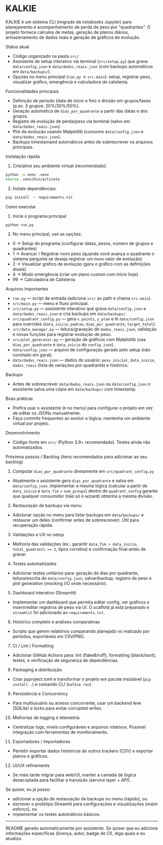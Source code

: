 # KALKIE

KALKIE é um sistema CLI (migrado de notebooks Jupyter) para planejamento e acompanhamento de perda de peso por "quadrantes". O projeto fornece cálculos de metas, geração de planos diários, armazenamento de dados reais e geração de gráficos de evolução.

Status atual
- Código organizado na pasta `src/`
- Assistente de setup interativo via terminal (`src/setup.py`) que grava `data/config.json` e `data/dados_reais.json` (com backups automáticos em `data/backups/`).
- Opções no menu principal (`run.py` → `src.main`): setup, registrar peso, visualizar gráfico, emergência e calculadora de calistenia.

Funcionalidades principais
- Definição de período (data de início e fim) e divisão em grupos/fases (p.ex. 3 grupos: 20%/30%/50%).
- Geração automática de `dias_por_quadrante` a partir das datas e dos grupos.
- Registro de evolução de perda/peso via terminal (salvo em `data/dados_reais.json`).
- Plot da evolução usando Matplotlib (consome `data/config.json` e `data/dados_reais.json`).
- Backups timestamped automáticos antes de sobrescrever os arquivos principais.

Instalação rápida
1. Crie/ative seu ambiente virtual (recomendado):

```bash
python -m venv .venv
source .venv/bin/activate
```

2. Instale dependências:

```bash
pip install -r requirements.txt
```

Como executar
1. Inicie o programa principal:

```bash
python run.py
```

2. No menu principal, use as opções:
- 0 → Setup do programa (configurar datas, pesos, número de grupos e quadrantes)
- 1 → Avançar / Registrar novo peso (quando você avança o quadrante o sistema pergunta se deseja registrar um novo valor de evolução)
- 2 → Visualizar gráfico de evolução (gera o gráfico com as definições atuais)
- 4 → Modo emergência (criar um plano custom com início hoje)
- 99 → Calculadora de Calistenia

Arquivos importantes
- `run.py` — script de entrada (adiciona `src/` ao path e chama `src.main`).
- `src/main.py` — menu e fluxo principal.
- `src/setup.py` — assistente interativo que grava `data/config.json` e `data/dados_reais.json` e cria backups em `data/backups/`.
- `src/quadrant_config.py` — gera `x_points`, `y_plan` e lê `data/config.json` para overrides (`data_inicio_padrao`, `dias_por_quadrante`, `target_total`).
- `src/data_manager.py` — leitura/gravação de `dados_reais.json`, validação e novas funções para registrar evolução de peso.
- `src/plot_generator.py` — geração de gráficos com Matplotlib (usa `dias_por_quadrante` e `data_inicio` do `config.json`).
- `data/config.json` — arquivo de configuração gerado pelo setup (não comitado em geral).
- `data/dados_reais.json` — dados do usuário: `peso_inicial`, `data_inicio`, `dados_reais` (lista de variações por quadrante) e histórico.

Backups
- Antes de sobrescrever `data/dados_reais.json` ou `data/config.json` o assistente salva uma cópia em `data/backups/` com timestamp.

Boas práticas
- Prefira usar o assistente (`0` no menu) para configurar o projeto em vez de editar os JSONs manualmente.
- Faça commits frequentes ao evoluir a lógica; mantenha um ambiente virtual por projeto.

Desenvolvimento
- Código-fonte em `src/` (Python 3.9+ recomendado). Testes ainda não automatizados.

Próximos passos / Backlog (itens recomendados para adicionar ao seu backlog)

1) Computar `dias_por_quadrante` diretamente em `src/quadrant_config.py`
- Atualmente o assistente gera `dias_por_quadrante` e salva em `data/config.json`. Implementar a mesma lógica (calcular a partir de `data_inicio` e `data_fim` + `num_groups`) dentro de `quadrant_config` garante que qualquer consumidor (não só o wizard) obtenha a mesma divisão.

2) Restauração de backups via menu
- Adicionar opção no menu para listar backups em `data/backups/` e restaurar um deles (confirmar antes de sobrescrever). Útil para recuperação rápida.

3) Validações e UX no setup
- Melhoria das validações (ex.: garantir `data_fim > data_inicio`, `total_quadrants >= 2`, tipos corretos) e confirmação final antes de gravar.

4) Testes automatizados
- Adicionar testes unitários para: geração de dias por quadrante, leitura/escrita de `data/config.json`, salvar/backup, registro de peso e plot generation (mocking I/O onde necessário).

5) Dashboard interativo (Streamlit)
- Implementar um dashboard que permita editar config, ver gráficos e inserir/editar registros de peso via UI. O scaffold já está preparado e `streamlit` foi adicionado ao `requirements.txt`.

6) Histórico completo e análises comparativas
- Scripts que gerem relatórios comparando planejado vs realizado por períodos, exportáveis em CSV/PNG.

7) CI / Lint / Formatting
- Adicionar GitHub Actions para: lint (flake8/ruff), formatting (black/isort), testes, e verificação de segurança de dependências.

8) Packaging e distribuição
- Criar pyproject.toml e transformar o projeto em pacote instalável (`pip install .`) e comando CLI (`kalkie run`).

9) Persistência e Concurrency
- Para multiusuário ou acesso concorrente, usar um backend leve (SQLite) e locks para evitar corrupted writes.

10) Melhorias de logging e telemetria
- Centralizar logs, níveis configuráveis e arquivos rotativos. Possível integração com ferramentas de monitoramento.

11) Exportadores / Importadores
- Permitir importar dados históricos de outros trackers (CSV) e exportar planos e gráficos.

12) UI/UX refinements
- Se mais tarde migrar para web/UI, manter a camada de lógica desacoplada para facilitar a transição (service layer + API).

Se quiser, eu já posso:
- adicionar a opção de restauração de backups no menu (rápido), ou
- escrever o protótipo Streamlit para configurações e visualizações (maior esforço), ou
- implementar os testes automáticos básicos.

---
README gerado automaticamente por assistente. Se quiser que eu adicione informações específicas (licença, autor, badge de CI), diga quais e eu atualizo.
